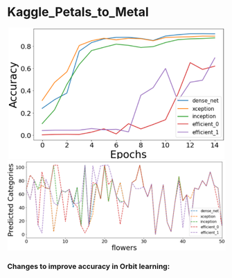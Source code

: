 # Kaggle_Petals_to_Metal

<p align="center">
<img src="https://github.com/maneesh51/Kaggle_Petals_to_Metal/blob/main/Fig1.png" width="500">
<img src="https://github.com/maneesh51/Kaggle_Petals_to_Metal/blob/main/Fig2.png">
</p>

### Changes to improve accuracy in Orbit learning:
